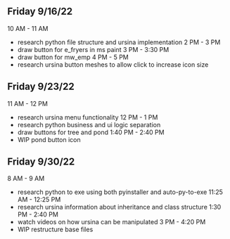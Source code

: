 ## Friday 9/16/22

10 AM - 11 AM
* research python file structure and ursina implementation
2 PM - 3 PM
* draw button for e_fryers in ms paint
3 PM - 3:30 PM
* draw button for mw_emp
4 PM - 5 PM
* research ursina button meshes to allow click to increase icon size

## Friday 9/23/22

11 AM - 12 PM
* research ursina menu functionality
12 PM - 1 PM
* research python business and ui logic separation
* draw buttons for tree and pond
1:40 PM - 2:40 PM
* WIP pond button icon

## Friday 9/30/22

8 AM - 9 AM
* research python to exe using both pyinstaller and auto-py-to-exe
11:25 AM - 12:25 PM
* research ursina information about inheritance and class structure
1:30 PM - 2:40 PM
* watch videos on how ursina can be manipulated
3 PM - 4:20 PM
* WIP restructure base files